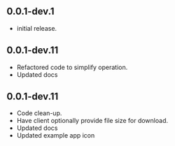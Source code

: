 ## 0.0.1-dev.1

* initial release.

## 0.0.1-dev.11

* Refactored code to simplify operation.
* Updated docs

## 0.0.1-dev.11

* Code clean-up.
* Have client optionally provide file size for download.
* Updated docs
* Updated example app icon